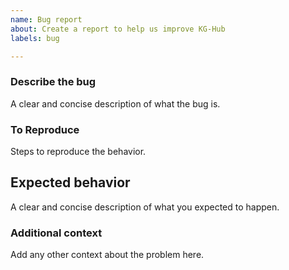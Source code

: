```yaml
---
name: Bug report
about: Create a report to help us improve KG-Hub
labels: bug

---
```


### Describe the bug

A clear and concise description of what the bug is.

### To Reproduce

Steps to reproduce the behavior.

## Expected behavior

A clear and concise description of what you expected to happen.

### Additional context

Add any other context about the problem here.
